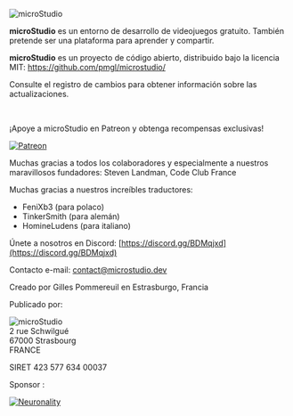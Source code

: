 ![microStudio](/img/microstudiologo.svg "microStudio")

**microStudio** es un entorno de desarrollo de videojuegos gratuito. También pretende ser una plataforma para aprender y compartir.

**microStudio** es un proyecto de código abierto, distribuido bajo la licencia MIT: https://github.com/pmgl/microstudio/

Consulte el registro de cambios para obtener información sobre las actualizaciones.

<br />

¡Apoye a microStudio en Patreon y obtenga recompensas exclusivas!

<a href="https://www.patreon.com/microstudiodev" target="_blank"><img src="/img/patreon.png" title="Patreon" alt="Patreon" style="width: auto"></a>

Muchas gracias a todos los colaboradores y especialmente a nuestros maravillosos fundadores: Steven Landman, Code Club France

Muchas gracias a nuestros increíbles traductores:
* FeniXb3 (para polaco)
* TinkerSmith (para alemán)
* HomineLudens (para italiano)

<i class="fab fa-discord"></i> Únete a nosotros en Discord: [https://discord.gg/BDMqjxd](https://discord.gg/BDMqjxd)

<i class="fab fa-discord"></i> Contacto e-mail: [contact@microstudio.dev](mailto:contact@microstudio.dev)

Creado por Gilles Pommereuil en Estrasburgo, Francia

Publicado por:

![microStudio](/img/microstudiologo.svg "microStudio")<br/>
2 rue Schwilgué<br/>
67000 Strasbourg<br/>
FRANCE

SIRET 423 577 634 00037<br/>

Sponsor :

[![Neuronality](/img/neuronality.svg "Neuronality")](https://www.neuronality.com)
